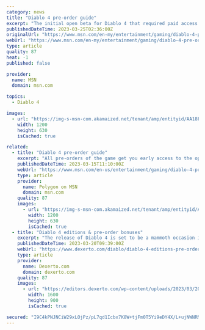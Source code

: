 ```yaml
---
category: news
title: "Diablo 4 pre-order guide"
excerpt: "The initial open beta for Diablo 4 that required paid access has come and gone. Now, Blizzard is opening the gates to everyone for free access starting Friday, March 24 at 12:00pm EDT. It’ll last ..."
publishedDateTime: 2023-03-25T02:36:00Z
originalUrl: "https://www.msn.com/en-my/entertainment/gaming/diablo-4-pre-order-guide/ar-AA18FvVZ"
webUrl: "https://www.msn.com/en-my/entertainment/gaming/diablo-4-pre-order-guide/ar-AA18FvVZ"
type: article
quality: 87
heat: -1
published: false

provider:
  name: MSN
  domain: msn.com

topics:
  - Diablo 4

images:
  - url: "https://img-s-msn-com.akamaized.net/tenant/amp/entityid/AA18FIz0.img?h=630&w=1200&m=6&q=60&o=t&l=f&f=jpg"
    width: 1200
    height: 630
    isCached: true

related:
  - title: "Diablo 4 pre-order guide"
    excerpt: "All pre-orders of the game get you early access to the open beta that begins on March 17 and runs until March 20. However, it's worth noting that the Diablo 4 Beta will be made available to everyone ..."
    publishedDateTime: 2023-03-15T11:10:00Z
    webUrl: "https://www.msn.com/en-us/entertainment/gaming/diablo-4-pre-order-guide/ar-AA18FvVZ"
    type: article
    provider:
      name: Polygon on MSN
      domain: msn.com
    quality: 87
    images:
      - url: "https://img-s-msn-com.akamaized.net/tenant/amp/entityid/AA18FIz0.img?h=630&w=1200&m=6&q=60&o=t&l=f&f=jpg"
        width: 1200
        height: 630
        isCached: true
  - title: "Diablo 4 editions & pre-order bonuses"
    excerpt: "The release of Diablo 4 is set to be a mammoth occasion in 2023, and to help you decide which version to get here's a guide to its editions."
    publishedDateTime: 2023-03-20T09:39:00Z
    webUrl: "https://www.dexerto.com/diablo/diablo-4-editions-pre-order-bonuses-2090927/"
    type: article
    provider:
      name: Dexerto.com
      domain: dexerto.com
    quality: 87
    images:
      - url: "https://editors.dexerto.com/wp-content/uploads/2023/03/20/diablo-4-editions-and-pre-order-bonuses-e1679325045475.jpg"
        width: 1600
        height: 900
        isCached: true

secured: "I9C4kPNJNCiW29xLOjPz/pL7qd1Icbx7K8W+tjFm0T5Yi9eDY4X/L+ujNWNRMqzpIsPlz5LKJ55D54wVsmPpvBfu/9Q+y10EVMNUaxBeDc5H0/EALHdxb9gXBG173m3MMhVXpsDh4yekcu4/rVDg74BnI8leKxin5rIo9djYLGtHu/49mG3zH83t1izYYwFxXR6W9fJfJ3f+N7DUMi+sAi4FA47VJRRmlUxGAjmkFL+CqzVu2j+J2Jay8h6otnndju9KU98UjTKKBdtY8FlytLGwYHzQsqxGzq1N5FCx5WhPP83F697BvFoJkOO+Lc/6rIAi9p3IQPdiCZLD4rvQS4ifK6minXUeA+PjGuur/Kk=;EnVrGNNmy65N6yF+NoEr7A=="
---
```


